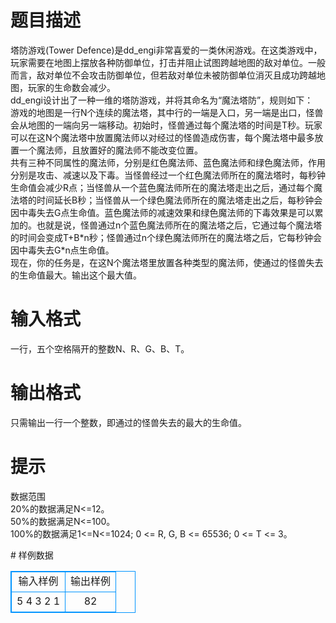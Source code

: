 # 

 
 # 题目描述 
<p>
塔防游戏(Tower Defence)是dd_engi非常喜爱的一类休闲游戏。在这类游戏中，玩家需要在地图上摆放各种防御单位，打击并阻止试图跨越地图的敌对单位。一般而言，敌对单位不会攻击防御单位，但若敌对单位未被防御单位消灭且成功跨越地图，玩家的生命数会减少。<br>dd_engi设计出了一种一维的塔防游戏，并将其命名为“魔法塔防”，规则如下：<br>游戏的地图是一行N个连续的魔法塔，其中行的一端是入口，另一端是出口，怪兽会从地图的一端向另一端移动。初始时，怪兽通过每个魔法塔的时间是T秒。玩家可以在这N个魔法塔中放置魔法师以对经过的怪兽造成伤害，每个魔法塔中最多放置一个魔法师，且放置好的魔法师不能改变位置。<br>共有三种不同属性的魔法师，分别是红色魔法师、蓝色魔法师和绿色魔法师，作用分别是攻击、减速以及下毒。当怪兽经过一个红色魔法师所在的魔法塔时，每秒钟生命值会减少R点；当怪兽从一个蓝色魔法师所在的魔法塔走出之后，通过每个魔法塔的时间延长B秒；当怪兽从一个绿色魔法师所在的魔法塔走出之后，每秒钟会因中毒失去G点生命值。蓝色魔法师的减速效果和绿色魔法师的下毒效果是可以累加的。也就是说，怪兽通过n个蓝色魔法师所在的魔法塔之后，它通过每个魔法塔的时间会变成T+B*n秒；怪兽通过n个绿色魔法师所在的魔法塔之后，它每秒钟会因中毒失去G*n点生命值。<br>现在，你的任务是，在这N个魔法塔里放置各种类型的魔法师，使通过的怪兽失去的生命值最大。输出这个最大值。<br></p> 

 
 # 输入格式 
<p>
一行，五个空格隔开的整数N、R、G、B、T。</p> 

 
 # 输出格式 
<p>
只需输出一行一个整数，即通过的怪兽失去的最大的生命值。</p> 

 
 # 提示 
<p>
数据范围<br>20%的数据满足N<=12。<br>50%的数据满足N<=100。<br>100%的数据满足1<=N<=1024; 0 <= R, G, B <= 65536; 0 <= T <= 3。<br></p> 
# 样例数据
<style>
        table,table tr th, table tr td { border:1px solid #0094ff; }
        table { width: 200px; min-height: 25px; line-height: 25px; text-align: center; border-collapse: collapse;}   
    </style>
<table>
	<tr>
		<td>输入样例</td>
		<td>输出样例</td>
	</tr>
<tr><td>5 4 3 2 1</td><td>82</td></tr></table>

